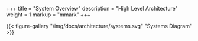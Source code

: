 +++
title = "System Overview"
description = "High Level Architecture"
weight = 1
markup = "mmark"
+++

{{< figure-gallery "/img/docs/architecture/systems.svg" "Systems Diagram" >}}
